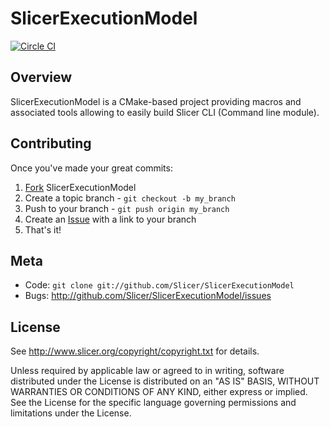 SlicerExecutionModel
====================

[![Circle CI](https://circleci.com/gh/Slicer/SlicerExecutionModel.svg?style=svg)](https://circleci.com/gh/Slicer/SlicerExecutionModel)

Overview
--------

SlicerExecutionModel is a CMake-based project providing macros and associated tools
allowing to easily build Slicer CLI (Command line module).

Contributing
------------

Once you've made your great commits:

1. [Fork][fk] SlicerExecutionModel
2. Create a topic branch - `git checkout -b my_branch`
3. Push to your branch - `git push origin my_branch`
4. Create an [Issue][is] with a link to your branch
5. That's it!


Meta
----

* Code: `git clone git://github.com/Slicer/SlicerExecutionModel`
* Bugs: <http://github.com/Slicer/SlicerExecutionModel/issues>

License
-------

See http://www.slicer.org/copyright/copyright.txt for details.

Unless required by applicable law or agreed to in writing, software
distributed under the License is distributed on an "AS IS" BASIS,
WITHOUT WARRANTIES OR CONDITIONS OF ANY KIND, either express or implied.
See the License for the specific language governing permissions and
limitations under the License.


[fk]: http://help.github.com/forking/
[is]: http://github.com/Slicer/SlicerExecutionModel/issues

